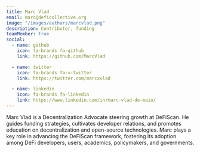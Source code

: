 ```yaml
---
title: Marc Vlad
email: marc@deficollective.org
image: "/images/authors/marcvlad.png"
description: Contributor, funding
teamMember: true
social:
  - name: github
    icon: fa-brands fa-github
    link: https://github.com/MarcVlad

  - name: twitter
    icon: fa-brands fa-x-twitter
    link: https://twitter.com/marcxvlad

  - name: linkedin
    icon: fa-brands fa-linkedin
    link: https://www.linkedin.com/in/marc-vlad-de-maio/
---
```


Marc Vlad is a Decentralization Advocate steering growth at DeFiScan. He guides funding strategies, cultivates developer relations, and promotes education on decentralization and open-source technologies. Marc plays a key role in advancing the DeFiScan framework, fostering its adoption among DeFi developers, users, academics, policymakers, and governments.
